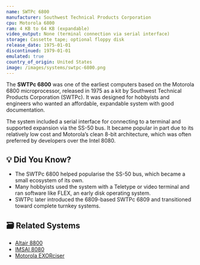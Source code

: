 ```yaml
---
name: SWTPc 6800
manufacturer: Southwest Technical Products Corporation
cpu: Motorola 6800
ram: 4 KB to 64 KB (expandable)
video_output: None (terminal connection via serial interface)
storage: Cassette tape; optional floppy disk
release_date: 1975-01-01
discontinued: 1979-01-01
emulated: true
country_of_origin: United States
image: /images/systems/swtpc-6800.png
---
```


The **SWTPc 6800** was one of the earliest computers based on the Motorola 6800 microprocessor, released in 1975 as a kit by Southwest Technical Products Corporation (SWTPc). It was designed for hobbyists and engineers who wanted an affordable, expandable system with good documentation.

The system included a serial interface for connecting to a terminal and supported expansion via the SS-50 bus. It became popular in part due to its relatively low cost and Motorola’s clean 8-bit architecture, which was often preferred by developers over the Intel 8080.

## 💡 Did You Know?

- The SWTPc 6800 helped popularise the SS-50 bus, which became a small ecosystem of its own.
- Many hobbyists used the system with a Teletype or video terminal and ran software like FLEX, an early disk operating system.
- SWTPc later introduced the 6809-based SWTPc 6809 and transitioned toward complete turnkey systems.

## 🗃 Related Systems

- [Altair 8800](./altair-8800)
- [IMSAI 8080](./imsai-8080)
- [Motorola EXORciser](./motorola-exorciser)
